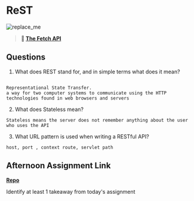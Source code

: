 # ReST

![replace_me](https://codeworks.blob.core.windows.net/public/assets/img/illustrations/placeholder.svg)

> **📖 [The Fetch API](https://codeworksacademy.com/fs-student-guide/resources/wk4/04-Fetch)**

## Questions

1. What does REST stand for, and in simple terms what does it mean?

```

Representational State Transfer.
a way for two computer systems to communicate using the HTTP technologies found in web browsers and servers
```

2. What does Stateless mean?
```
Stateless means the server does not remember anything about the user who uses the API
```

3. What URL pattern is used when writing a RESTful API?

```
host, port , context route, servlet path
```

## Afternoon Assignment Link

**[Repo](https://github.com/TriLe1122/gifter)**

Identify at least 1 takeaway from today's assignment
